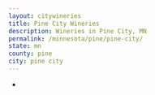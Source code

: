 ```yaml
---
layout: citywineries
title: Pine City Wineries
description: Wineries in Pine City, MN
permalink: /minnesota/pine/pine-city/
state: mn
county: pine
city: pine city
---
```

-
